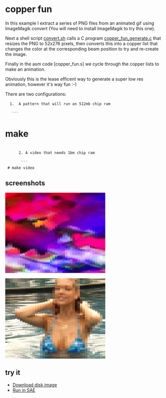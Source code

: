 copper fun
==========

In this example I extract a series of PNG files from an animated gif using ImageMagik convert (You will need to install ImageMagik to try this one).

Next a shell script [convert.sh](convert.sh) calls a C program [copper_fun_generate.c](copper_fun_generate.c) that resizes the PNG to 52x276 pixels, then converts this into a copper list that changes the color at the corresponding beam position to try and re-create the image.

Finally in the asm code [copper_fun.s] we cycle through the copper lists to make an animation.

Obviously this is the lease efficent way to generate a super low res animation, however it's way fun :-)

There are two configurations:

      1.  A pattern that will run an 512mb chip ram
   
       ```
 # make
```

      2. A video that needs 1bm chip ram
	
       ```
 # make video
```

screenshots
-----------
![Screenshot](screenshots/screenshot.png?raw=true)

![Screenshot](screenshots/video.png?raw=true)

try it
------
  * [Download disk image](bin/copper_fun.adf?raw=true)
  * <a href="http://alpine9000.github.io/ScriptedAmigaEmulator/#amiga_examples/copper_fun.adf" target="_blank">Run in SAE</a>
